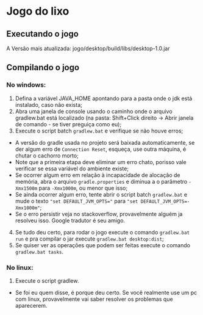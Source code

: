 # Jogo do lixo
## Executando o jogo
A Versão mais atualizada: jogo/desktop/build/libs/desktop-1.0.jar

## Compilando o jogo
### No windows:
1. Defina a variável JAVA_HOME apontando para a pasta onde o jdk está instalado, caso não exista;
2. Abra uma janela de console usando o caminho onde o arquivo gradlew.bat está localizado (na pasta: Shift+Click direito -> Abrir janela de comando - se tiver preguiça como eu);
3. Execute o script batch `gradlew.bat` e verifique se não houve erros;
  * A versão do gradle usada no projeto será baixada automaticamente, se der algum erro de `Connection Reset`, esqueça, use outra máquina, é chutar o cachorro morto;
  * Note que a primeira etapa deve eliminar um erro chato, porisso vale verificar se essa variável do ambiente existe;
  * Se ocorrer algum erro em relação à incapacidade de alocação de memória, abra o arquivo `gradle.properties` e diminua a o parâmetro `-Xmx1500m` para `-Xmx1000m`, ou menor que isso;
  * Se ainda ocorrer algum erro, tente abrir o script batch `gradlew.bat` e mude o texto `"set DEFAULT_JVM_OPTS="` para `"set DEFAULT_JVM_OPTS=-Xmx1000m"`;
  * Se o erro persistir veja no stackoverflow, provavelmente alguém ja resolveu isso. Google tradutor é seu amigo.
4. Se tudo deu certo, para rodar o jogo execute o comando `gradlew.bat run` e pra compilar o jar execute `gradlew.bat desktop:dist`;
5. Se quiser ver as operações que podem ser feitas execute o comando `gradlew.bat tasks`.

### No linux:
1. Execute o script gradlew.
  * Se foi eu quem disse, é porque deu certo. Se você realmente use um pc com linux, provavelmente vai saber resolver os problemas que aparecerem.
